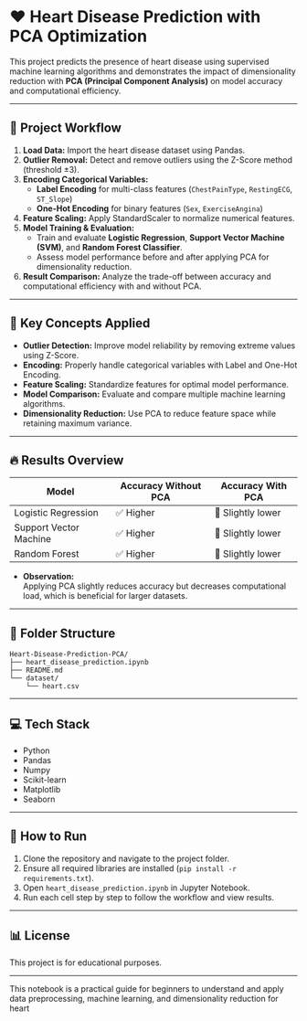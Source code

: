 # ❤️ Heart Disease Prediction with PCA Optimization

This project predicts the presence of heart disease using supervised machine learning algorithms and demonstrates the impact of dimensionality reduction with **PCA (Principal Component Analysis)** on model accuracy and computational efficiency.

---

## 🚀 Project Workflow

1. **Load Data:** Import the heart disease dataset using Pandas.
2. **Outlier Removal:** Detect and remove outliers using the Z-Score method (threshold ±3).
3. **Encoding Categorical Variables:**
   - **Label Encoding** for multi-class features (`ChestPainType`, `RestingECG`, `ST_Slope`)
   - **One-Hot Encoding** for binary features (`Sex`, `ExerciseAngina`)
4. **Feature Scaling:** Apply StandardScaler to normalize numerical features.
5. **Model Training & Evaluation:**
   - Train and evaluate **Logistic Regression**, **Support Vector Machine (SVM)**, and **Random Forest Classifier**.
   - Assess model performance before and after applying PCA for dimensionality reduction.
6. **Result Comparison:** Analyze the trade-off between accuracy and computational efficiency with and without PCA.

---

## 🧠 Key Concepts Applied

- **Outlier Detection:** Improve model reliability by removing extreme values using Z-Score.
- **Encoding:** Properly handle categorical variables with Label and One-Hot Encoding.
- **Feature Scaling:** Standardize features for optimal model performance.
- **Model Comparison:** Evaluate and compare multiple machine learning algorithms.
- **Dimensionality Reduction:** Use PCA to reduce feature space while retaining maximum variance.

---

## 🔥 Results Overview

| Model                   | Accuracy Without PCA | Accuracy With PCA |
|-------------------------|---------------------|------------------|
| Logistic Regression     | ✅ Higher           | 🔻 Slightly lower|
| Support Vector Machine  | ✅ Higher           | 🔻 Slightly lower|
| Random Forest           | ✅ Higher           | 🔻 Slightly lower|

- **Observation:**  
  Applying PCA slightly reduces accuracy but decreases computational load, which is beneficial for larger datasets.

---

## 📁 Folder Structure

```
Heart-Disease-Prediction-PCA/
├── heart_disease_prediction.ipynb
├── README.md
└── dataset/
    └── heart.csv
```

---

## 💻 Tech Stack

- Python
- Pandas
- Numpy
- Scikit-learn
- Matplotlib
- Seaborn

---

## 📌 How to Run

1. Clone the repository and navigate to the project folder.
2. Ensure all required libraries are installed (`pip install -r requirements.txt`).
3. Open `heart_disease_prediction.ipynb` in Jupyter Notebook.
4. Run each cell step by step to follow the workflow and view results.

---

## 📊 License

This project is for educational purposes.

---

This notebook is a practical guide for beginners to understand and apply data preprocessing, machine learning, and dimensionality reduction for heart
